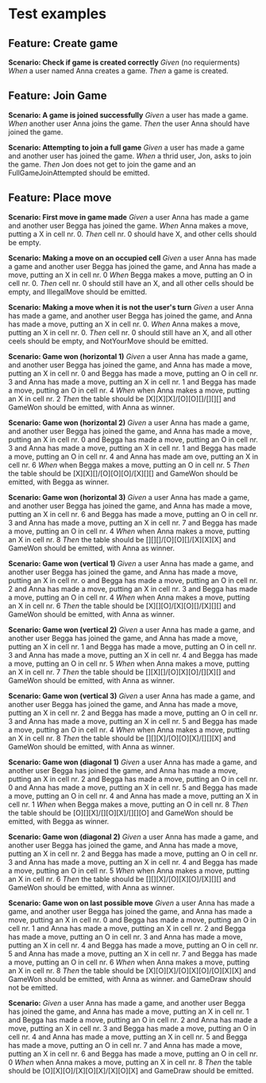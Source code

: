 # Test examples

## Feature: Create game

**Scenario: Check if game is created correctly** 
*Given* (no requierments)
*When* a user named Anna creates a game.
*Then* a game is created.

## Feature: Join Game 

**Scenario: A game is joined successfully** 
*Given* a user has made a game.
*When* another user Anna joins the game.
*Then* the user Anna should have joined the game. 

**Scenario: Attempting to join a full game** 
*Given* a user has made a game
    and another user has joined the game.
*When* a thrid user, Jon, asks to join the game.
*Then* Jon does not get to join the game
    and an FullGameJoinAttempted should be emitted. 

## Feature: Place move

**Scenario: First move in game made** 
*Given* a user Anna has made a game
    and another user Begga has joined the game.
*When* Anna makes a move, putting a X in cell nr. 0.
*Then* cell nr. 0 should have X, 
    and other cells should be empty.

**Scenario: Making a move on an occupied cell** 
*Given* a user Anna has made a game
    and another user Begga has joined the game,
    and Anna has made a move, putting an X in cell nr. 0
*When* Begga makes a move, putting an O in cell nr. 0.
*Then* cell nr. 0 should still have an X,
    and all other cells should be empty,
    and IllegalMove should be emitted. 

**Scenario: Making a move when it is not the user's turn** 
*Given* a user Anna has made a game,
    and another user Begga has joined the game,
    and Anna has made a move, putting an X in cell nr. 0.
*When* Anna makes a move, putting an X in cell nr. 0.
*Then* cell nr. 0 should still have an X,
    and all other ceels should be empty,
    and NotYourMove should be emitted. 

**Scenario: Game won (horizontal 1)** 
*Given* a user Anna has made a game, 
    and another user Begga has joined the game,
    and Anna has made a move, putting an X in cell nr. 0
    and Begga has made a move, putting an O in cell nr. 3
    and Anna has made a move, putting an X in cell nr. 1
    and Begga has made a move, putting an O in cell nr. 4 
*When* when Anna makes a move, putting an X in cell nr. 2
*Then* the table should be [X][X][X]/[O][O][]/[][][]
    and GameWon should be emitted, with Anna as winner. 

**Scenario: Game won (horizontal 2)** 
*Given* a user Anna has made a game, 
    and another user Begga has joined the game,
    and Anna has made a move, putting an X in cell nr. 0
    and Begga has made a move, putting an O in cell nr. 3
    and Anna has made a move, putting an X in cell nr. 1
    and Begga has made a move, putting an O in cell nr. 4 
    and Anna has made am ove, putting an X in cell nr. 6
*When* when Begga makes a move, putting an O in cell nr. 5
*Then* the table should be [X][X][]/[O][O][O]/[X][][]
    and GameWon should be emitted, with Begga as winner.

**Scenario: Game won (horizontal 3)** 
*Given* a user Anna has made a game, 
    and another user Begga has joined the game,
    and Anna has made a move, putting an X in cell nr. 6
    and Begga has made a move, putting an O in cell nr. 3
    and Anna has made a move, putting an X in cell nr. 7
    and Begga has made a move, putting an O in cell nr. 4 
*When* when Anna makes a move, putting an X in cell nr. 8
*Then* the table should be [][][]/[O][O][]/[X][X][X]
    and GameWon should be emitted, with Anna as winner.

**Scenario: Game won (vertical 1)** 
*Given* a user Anna has made a game, 
    and another user Begga has joined the game,
    and Anna has made a move, putting an X in cell nr. o
    and Begga has made a move, putting an O in cell nr. 2
    and Anna has made a move, putting an X in cell nr. 3
    and Begga has made a move, putting an O in cell nr. 4 
*When* when Anna makes a move, putting an X in cell nr. 6
*Then* the table should be [X][][O]/[X][O][]/[X][][]
    and GameWon should be emitted, with Anna as winner.

**Scenario: Game won (vertical 2)** 
*Given* a user Anna has made a game, 
    and another user Begga has joined the game,
    and Anna has made a move, putting an X in cell nr. 1
    and Begga has made a move, putting an O in cell nr. 3
    and Anna has made a move, putting an X in cell nr. 4
    and Begga has made a move, putting an O in cell nr. 5 
*When* when Anna makes a move, putting an X in cell nr. 7
*Then* the table should be [][X][]/[O][X][O]/[][X][]
    and GameWon should be emitted, with Anna as winner.

**Scenario: Game won (vertical 3)** 
*Given* a user Anna has made a game, 
    and another user Begga has joined the game,
    and Anna has made a move, putting an X in cell nr. 2
    and Begga has made a move, putting an O in cell nr. 3
    and Anna has made a move, putting an X in cell nr. 5
    and Begga has made a move, putting an O in cell nr. 4 
*When* when Anna makes a move, putting an X in cell nr. 8
*Then* the table should be [][][X]/[O][O][X]/[][][X]
    and GameWon should be emitted, with Anna as winner.

**Scenario: Game won (diagonal 1)** 
*Given* a user Anna has made a game, 
    and another user Begga has joined the game,
    and Anna has made a move, putting an X in cell nr. 2
    and Begga has made a move, putting an O in cell nr. 0
    and Anna has made a move, putting an X in cell nr. 5
    and Begga has made a move, putting an O in cell nr. 4
    and Anna has made a move, putting an X in cell nr. 1 
*When* when Begga makes a move, putting an O in cell nr. 8
*Then* the table should be [O][][X]/[][O][X]/[][][O]
    and GameWon should be emitted, with Begga as winner.

**Scenario: Game won (diagonal 2)** 
*Given* a user Anna has made a game, 
    and another user Begga has joined the game,
    and Anna has made a move, putting an X in cell nr. 2
    and Begga has made a move, putting an O in cell nr. 3
    and Anna has made a move, putting an X in cell nr. 4
    and Begga has made a move, putting an O in cell nr. 5 
*When* when Anna makes a move, putting an X in cell nr. 6
*Then* the table should be [][][X]/[O][X][O]/[X][][]
    and GameWon should be emitted, with Anna as winner.

**Scenario: Game won on last possible move** 
*Given* a user Anna has made a game, 
    and another user Begga has joined the game,
    and Anna has made a move, putting an X in cell nr. 0
    and Begga has made a move, putting an O in cell nr. 1
    and Anna has made a move, putting an X in cell nr. 2
    and Begga has made a move, putting an O in cell nr. 3 
    and Anna has made a move, putting an X in cell nr. 4
    and Begga has made a move, putting an O in cell nr. 5
    and Anna has made a move, putting an X in cell nr. 7
    and Begga has made a move, putting an O in cell nr. 6
*When* when Anna makes a move, putting an X in cell nr. 8
*Then* the table should be [X][O][X]/[O][X][O]/[O][X][X]
    and GameWon should be emitted, with Anna as winner.
    and GameDraw should not be emitted.
    
**Scenario:** 
*Given* a user Anna has made a game, 
    and another user Begga has joined the game,
    and Anna has made a move, putting an X in cell nr. 1
    and Begga has made a move, putting an O in cell nr. 2
    and Anna has made a move, putting an X in cell nr. 3
    and Begga has made a move, putting an O in cell nr. 4 
    and Anna has made a move, putting an X in cell nr. 5
    and Begga has made a move, putting an O in cell nr. 7
    and Anna has made a move, putting an X in cell nr. 6
    and Begga has made a move, putting an O in cell nr. 0
*When* when Anna makes a move, putting an X in cell nr. 8
*Then* the table should be [O][X][O]/[X][O][X]/[X][O][X]
    and GameDraw should be emitted. 

